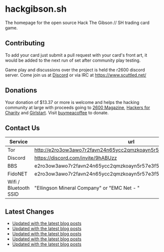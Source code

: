# hackgibson.sh
The homepage for the open source Hack The Gibson // SH trading card game.


## Contributing

To add your card just submit a pull request with your card's front art, it would be added to the next run of set after community play testing.

Game play and discussions over the project is held the r2600 discord server. Come join us at [Discord](https://discord.com/invite/9hABUzz) or via IRC at https://www.scuttled.net/


## Donations

Your donation of $13.37 or more is welcome and helps the hacking community at large with proceeds going to [2600 Magazine](https://2600.com/), [Hackers for Charity](https://hackersforcharity.org) and [Girlstart](https://girlstart.org).  Visit [buymeacoffee](https://www.buymeacoffee.com/hackgibson.sh) to donate.


## Contact Us

Service | url
-|-
Tor | http://e2ro3ow3awo7r2favn24n65ycc2qmzkoayn5r57e3f56nvjwdcgg32ad.onion
Discord | https://discord.com/invite/9hABUzz
BBS | e2ro3ow3awo7r2favn24n65ycc2qmzkoayn5r57e3f56nvjwdcgg32ad.onion:23
FidoNET | e2ro3ow3awo7r2favn24n65ycc2qmzkoayn5r57e3f56nvjwdcgg32ad.onion:24554
Wifi / Bluetooth SSID | "Ellingson Mineral Company" or "EMC Net - <fidonet address>"

## Latest Changes
<!-- BLOG-POST-LIST:START -->
- [Updated with the latest blog posts](https://github.com/DFW2600/hackgibson.sh/commit/b4e16f22961a9ed7a239194ea7f03eeb8d5a1920)
- [Updated with the latest blog posts](https://github.com/DFW2600/hackgibson.sh/commit/b54a2f7eb36ad581eefb573e7e5c2b17f0534b22)
- [Updated with the latest blog posts](https://github.com/DFW2600/hackgibson.sh/commit/6f0db42f9ebed6ffa74c385742aa26366a92de2c)
- [Updated with the latest blog posts](https://github.com/DFW2600/hackgibson.sh/commit/ebecf8ebbcfd7134a6f0d33014ac2c934b7ec349)
- [Updated with the latest blog posts](https://github.com/DFW2600/hackgibson.sh/commit/48c9bfc33293a2181d746f3035947f819f38bd62)
<!-- BLOG-POST-LIST:END -->
